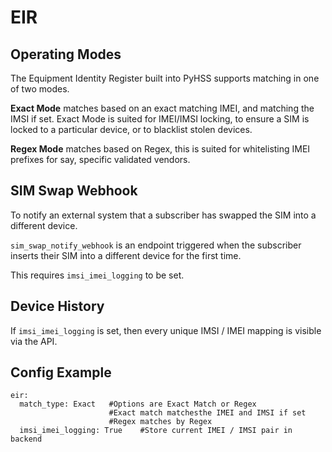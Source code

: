 # EIR


## Operating Modes

The Equipment Identity Register built into PyHSS supports matching in one of two modes.

**Exact Mode** matches based on an exact matching IMEI, and matching the IMSI if set.
Exact Mode is suited for IMEI/IMSI locking, to ensure a SIM is locked to a particular device, or to blacklist stolen devices.

**Regex Mode** matches based on Regex, this is suited for whitelisting IMEI prefixes for say, specific validated vendors.

## SIM Swap Webhook

To notify an external system that a subscriber has swapped the SIM into a different device.

``sim_swap_notify_webhook`` is an endpoint triggered when the subscriber inserts their SIM into a different device for the first time.

This requires ``imsi_imei_logging`` to be set.

## Device History

If ``imsi_imei_logging`` is set, then every unique IMSI / IMEI mapping is visible via the API.

## Config Example
```
eir:
  match_type: Exact   #Options are Exact Match or Regex
                      #Exact match matchesthe IMEI and IMSI if set
                      #Regex matches by Regex
  imsi_imei_logging: True    #Store current IMEI / IMSI pair in backend
```